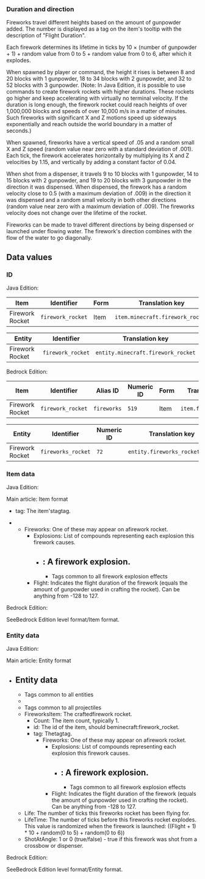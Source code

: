 ### Duration and direction
Fireworks travel different heights based on the amount of gunpowder added. The number is displayed as a tag on the item's tooltip with the description of "Flight Duration".

Each firework determines its lifetime in ticks by 10 × (number of gunpowder + 1) + random value from 0 to 5 + random value from 0 to 6, after which it explodes.

When spawned by player or command, the height it rises is between 8 and 20 blocks with 1 gunpowder, 18 to 34 blocks with 2 gunpowder, and 32 to 52 blocks with 3 gunpowder. 
(Note: In Java Edition, it is possible to use commands to create firework rockets with higher durations. These rockets go higher and keep accelerating with virtually no terminal velocity. If the duration is long enough, the firework rocket could reach heights of over 1,000,000 blocks and speeds of over 10,000 m/s in a matter of minutes. Such fireworks with significant X and Z motions speed up sideways exponentially and reach outside the world boundary in a matter of seconds.)

When spawned,  fireworks have a vertical speed of .05 and a random small X and Z speed (random value near zero with a standard deviation of .001). Each tick, the firework accelerates horizontally by multiplying its X and Z velocities by 1.15, and vertically by adding a constant factor of 0.04.

When shot from a dispenser, it travels 9 to 10 blocks with 1 gunpowder, 14 to 15 blocks with 2 gunpowder, and 19 to 20 blocks with 3 gunpowder in the direction it was dispensed. When dispensed, the firework has a random velocity close to 0.5 (with a maximum deviation of .009) in the direction it was dispensed and a random small velocity in both other directions (random value near zero with a maximum deviation of .009). The fireworks velocity does not change over the lifetime of the rocket.

Fireworks can be made to travel different directions by being dispensed or launched under flowing water. The firework's direction combines with the flow of the water to go diagonally.

## Data values
### ID
Java Edition:

| Item            | Identifier        | Form | Translation key                  |
|-----------------|-------------------|------|----------------------------------|
| Firework Rocket | `firework_rocket` | Item | `item.minecraft.firework_rocket` |

| Entity          | Identifier        | Translation key                    |
|-----------------|-------------------|------------------------------------|
| Firework Rocket | `firework_rocket` | `entity.minecraft.firework_rocket` |

Bedrock Edition:

| Item            | Identifier        | Alias ID    | Numeric ID | Form | Translation key       |
|-----------------|-------------------|-------------|------------|------|-----------------------|
| Firework Rocket | `firework_rocket` | `fireworks` | `519`      | Item | `item.fireworks.name` |

| Entity          | Identifier         | Numeric ID | Translation key                |
|-----------------|--------------------|------------|--------------------------------|
| Firework Rocket | `fireworks_rocket` | `72`       | `entity.fireworks_rocket.name` |

### Item data
Java Edition:

Main article: Item format
- tag: The item'stagtag.

- 
	- Fireworks: One of these may appear on afirework rocket.
		- Explosions: List of compounds representing each explosion this firework causes.
			- : A firework explosion.
				- 
				- Tags common to all firework explosion effects
		- Flight: Indicates the flight duration of the firework (equals the amount of gunpowder used in crafting the rocket). Can be anything from -128 to 127.

Bedrock Edition:

SeeBedrock Edition level format/Item format.
### Entity data
Java Edition:

Main article: Entity format
- Entity data
	- 
	- Tags common to all entities
	- 
	- Tags common to all projectiles
	- FireworksItem: The craftedfirework rocket.
		- Count: The item count, typically 1.
		- id: The id of the item, should beminecraft:firework_rocket.
		- tag: Thetagtag.
			- Fireworks: One of these may appear on afirework rocket.
				- Explosions: List of compounds representing each explosion this firework causes.
					- : A firework explosion.
						- 
						- Tags common to all firework explosion effects
				- Flight: Indicates the flight duration of the firework (equals the amount of gunpowder used in crafting the rocket). Can be anything from -128 to 127.
	- Life: The number of ticks this fireworks rocket has been flying for.
	- LifeTime: The number of ticks before this fireworks rocket explodes. This value is randomized when the firework is launched: ((Flight + 1) * 10 + random(0 to 5) + random(0 to 6))
	- ShotAtAngle: 1 or 0 (true/false) - true if this firework was shot from a crossbow or dispenser.

Bedrock Edition:

SeeBedrock Edition level format/Entity format.

